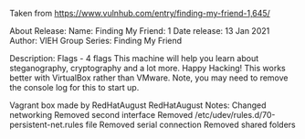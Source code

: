 Taken from https://www.vulnhub.com/entry/finding-my-friend-1,645/ 

About Release:
    Name: Finding My Friend: 1
    Date release: 13 Jan 2021
    Author: VIEH Group
    Series: Finding My Friend

Description:
    Flags - 4 flags
    This machine will help you learn about steganography, cryptography and a lot more.
    Happy Hacking!
    This works better with VirtualBox rather than VMware. Note, you may need to remove the console log for this to start up. 

Vagrant box made by RedHatAugust
RedHatAugust Notes:
    Changed networking
    Removed second interface
    Removed /etc/udev/rules.d/70-persistent-net.rules file
    Removed serial connection
    Removed shared folders

